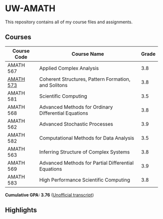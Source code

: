 # UW-AMATH
This repository contains all of my course files and assignments.

## Courses

| Course Code | Course Name | Grade |
| - | - | - |
| AMATH 567 | Applied Complex Analysis | 3.8 |
| [AMATH 573](/AMATH%20573/README.md) | Coherent Structures, Pattern Formation, and Solitons | 3.8 |
| AMATH 581 | Scientific Computing | 3.5 |
| AMATH 568 | Advanced Methods for Ordinary Differential Equations | 3.8 |
| AMATH 562 | Advanced Stochastic Processes | 3.9 |
| AMATH 582 | Computational Methods for Data Analysis | 3.5 |
| AMATH 563 | Inferring Structure of Complex Systems | 3.8 |
| AMATH 569 | Advanced Methods for Partial Differential Equations | 3.9 |
| AMATH 583 | High Performance Scientific Computing | 3.8|

**Cumulative GPA: 3.76** ([Unofficial transcript](/UWUnofficialTranscript.pdf))

## Highlights
